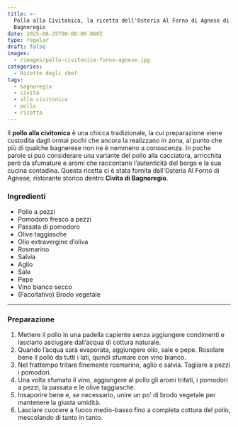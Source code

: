 ```yaml
---
title: >-
  Pollo alla Civitonica, la ricetta dell'Osteria Al Forno di Agnese di Civita di
  Bagnoregio 
date: 2025-08-25T00:00:00.000Z
type: regular
draft: false
images:
  - /images/pollo-civitonica-forno-agnese.jpg
categories:
  - Ricette degli chef
tags:
  - bagnoregio
  - civita
  - alla civitonica
  - pollo
  - ricetta
---
```


Il **pollo alla civitonica** è una chicca tradizionale, la cui preparazione viene custodita dagli ormai pochi che ancora la realizzano in zona, al punto che più di qualche bagnerese non ne è nemmeno a conoscenza. In poche parole si può considerare una variante del pollo alla cacciatora, arricchita però da sfumature e aromi che raccontano l’autenticità del borgo e la sua cucina contadina. Questa ricetta ci è stata fornita dall'Osteria Al Forno di Agnese, ristorante storico dentro **Civita di Bagnoregio**.

### Ingredienti

* Pollo a pezzi
* Pomodoro fresco a pezzi
* Passata di pomodoro
* Olive taggiasche
* Olio extravergine d’oliva
* Rosmarino
* Salvia
* Aglio
* Sale
* Pepe
* Vino bianco secco
* (Facoltativo) Brodo vegetale

***

### Preparazione

1. Mettere il pollo in una padella capiente senza aggiungere condimenti e lasciarlo asciugare dall’acqua di cottura naturale.
2. Quando l’acqua sarà evaporata, aggiungere olio, sale e pepe. Rosolare bene il pollo da tutti i lati, quindi sfumare con vino bianco.
3. Nel frattempo tritare finemente rosmarino, aglio e salvia. Tagliare a pezzi i pomodori.
4. Una volta sfumato il vino, aggiungere al pollo gli aromi tritati, i pomodori a pezzi, la passata e le olive taggiasche.
5. Insaporire bene e, se necessario, unire un po’ di brodo vegetale per mantenere la giusta umidità.
6. Lasciare cuocere a fuoco medio-basso fino a completa cottura del pollo, mescolando di tanto in tanto.
